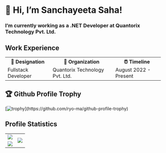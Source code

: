 # 👋 Hi, I’m Sanchayeeta Saha!
### I’m currently working as a .NET Developer at Quantorix Technology Pvt. Ltd.

<table style="width: 100%; border: none;">
  <h2> Work Experience </h2>
  <tr>
    <th> 💼 Designation </th>
    <th> 🏢 Organization </th>
    <th> ⏰ Timeline </th>
  </tr>
  <tr>
    <td> Fullstack Developer </td>
    <td> Quantorix Technology Pvt. Ltd. </td>
    <td> August 2022 - Present </td>
  </tr>
</table>

## 🏆 Github Profile Trophy

[![trophy](https://github-profile-trophy.vercel.app/?username=noobsanchu69&theme=monokai&margin-w=15&no-bg=true&rank=-?)](https://github.com/ryo-ma/github-profile-trophy)

## Profile Statistics

<table>
  <tr>
    <td>
      <img src="https://github-readme-stats.vercel.app/api/?username=noobsanchu69&count_private=true&theme=merko&show_icons=true">
    </td>
    <td rowspan="2">
      <img src="https://github-readme-stats.vercel.app/api/top-langs/?username=noobsanchu69&theme=merko&langs_count=10">
    </td>
  </tr>
  <tr>
    <td>
      <img src="https://github-readme-streak-stats.herokuapp.com/?user=noobsanchu69&theme=merko">
    </td>
  </tr>
</table>
